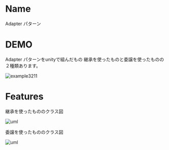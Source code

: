 # Name

Adapter パターン

# DEMO

Adapter パターンをunityで組んだもの 
継承を使ったものと委譲を使ったものの２種類あります。

![example3211](https://user-images.githubusercontent.com/47607604/75462557-c82d5700-59c7-11ea-9408-75d66ab51dbe.gif)

# Features

継承を使ったもののクラス図

![uml](https://user-images.githubusercontent.com/47607604/75462113-0f671800-59c7-11ea-8f9e-610185147df1.png)

委譲を使ったもののクラス図

![uml](https://user-images.githubusercontent.com/47607604/75462177-2b6ab980-59c7-11ea-9a26-5704f63f8cf4.png)
